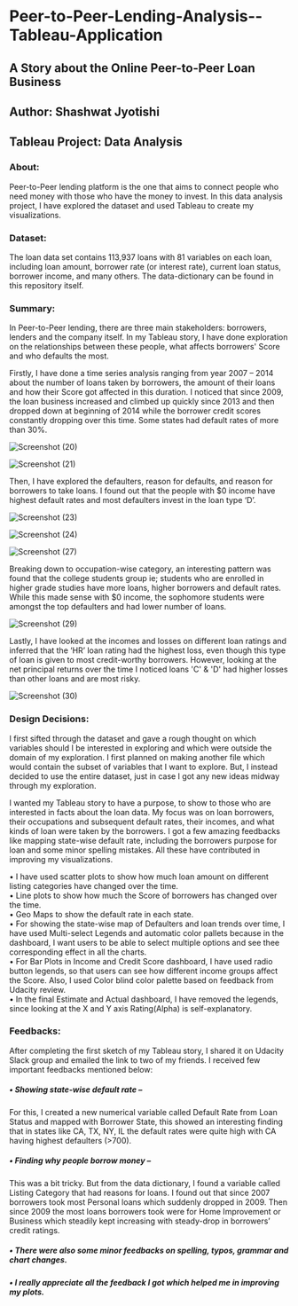 # Peer-to-Peer-Lending-Analysis--Tableau-Application
## A Story about the Online Peer-to-Peer Loan Business
## Author: Shashwat Jyotishi 	
## Tableau Project: Data Analysis
 
### About:
Peer-to-Peer lending platform is the one that aims to connect people who need money with those who have the money to invest. In this data analysis project, I have explored the dataset and used Tableau to create my visualizations.

### Dataset:
The loan data set contains 113,937 loans with 81 variables on each loan, including loan amount, borrower rate (or interest rate), current loan status, borrower income, and many others. The data-dictionary can be found in this repository itself. 

### Summary:
In Peer-to-Peer lending, there are three main stakeholders: borrowers, lenders and the company itself. In my Tableau story, I have done exploration on the relationships between these people, what affects borrowers' Score and who defaults the most. 

Firstly, I have done a time series analysis ranging from year 2007 – 2014 about the number of loans taken by borrowers, the amount of their loans and how their Score got affected in this duration. I noticed that since 2009, the loan business increased and climbed up quickly since 2013 and then dropped down at beginning of 2014 while the borrower credit scores constantly dropping over this time. Some states had default rates of more than 30%.

![Screenshot (20)](https://user-images.githubusercontent.com/73714933/100597691-c19b8980-3323-11eb-9a1f-64946edfc693.png)


![Screenshot (21)](https://user-images.githubusercontent.com/73714933/100597695-c3654d00-3323-11eb-9a1a-c80e18ce21ed.png)


Then, I have explored the defaulters, reason for defaults, and reason for borrowers to take loans. I found out that the people with $0 income have highest default rates and most defaulters invest in the loan type ‘D’. 

![Screenshot (23)](https://user-images.githubusercontent.com/73714933/100600458-52c02f80-3327-11eb-9d98-7a634be9ac72.png)


![Screenshot (24)](https://user-images.githubusercontent.com/73714933/100600467-5489f300-3327-11eb-8c93-11cd529647d6.png)


![Screenshot (27)](https://user-images.githubusercontent.com/73714933/100600471-55bb2000-3327-11eb-918f-04006255774e.png)

Breaking down to occupation-wise category, an interesting pattern was found that the college students group ie; students who are enrolled in higher grade studies have more loans, higher borrowers and default rates. While this made sense with $0 income, the sophomore students were amongst the top defaulters and had lower number of loans. 

![Screenshot (29)](https://user-images.githubusercontent.com/73714933/100600473-5653b680-3327-11eb-9130-26ea5a37e3ad.png)


Lastly, I have looked at the incomes and losses on different loan ratings and inferred that the ‘HR’ loan rating had the highest loss, even though this type of loan is given to most credit-worthy borrowers. However, looking at the net principal returns over the time I noticed loans 'C' & 'D' had higher losses than other loans and are most risky.

![Screenshot (30)](https://user-images.githubusercontent.com/73714933/100602185-93b94380-3329-11eb-98a7-74e7c765745a.png)


### Design Decisions:

I first sifted through the dataset and gave a rough thought on which variables should I be interested in exploring and which were outside the domain of my exploration. I first planned on making another file which would contain the subset of variables that I want to explore. But, I instead decided to use the entire dataset, just in case I got any new ideas midway through my exploration.

I wanted my Tableau story to have a purpose, to show to those who are interested in facts about the loan data. My focus was on loan borrowers, their occupations and subsequent default rates, their incomes, and what kinds of loan were taken by the borrowers. I got a few amazing feedbacks like mapping state-wise default rate, including the borrowers purpose for loan and some minor spelling mistakes. All these have contributed in improving my visualizations.

•	I have used scatter plots to show how much loan amount on different listing categories have changed over the time.\
•	Line plots to show how much the Score of borrowers has changed over the time.\
•	Geo Maps to show the default rate in each state.\
•	For showing the state-wise map of Defaulters and loan trends over time, I have used Multi-select Legends and automatic color pallets because in the dashboard, I want users to be able to select multiple options and see thee corresponding effect in all the charts.\
•	For Bar Plots in Income and Credit Score dashboard, I have used radio button legends, so that users can see how different income groups affect the Score. Also, I used Color blind color palette based on feedback from Udacity review.\
•	In the final Estimate and Actual dashboard, I have removed the legends, since looking at the X and Y axis Rating(Alpha) is self-explanatory.

### Feedbacks:

After completing the first sketch of my Tableau story, I shared it on Udacity Slack group and emailed the link to two of my friends. I received few important feedbacks mentioned below:

##### •	Showing state-wise default rate –
For this, I created a new numerical variable called Default Rate from Loan Status and mapped with Borrower State, this showed an interesting finding that in states like CA, TX, NY, IL the default rates were quite high with CA having highest defaulters (>700).
##### •	Finding why people borrow money – 
This was a bit tricky. But from the data dictionary, I found a variable called Listing Category that had reasons for loans. I found out that since 2007 borrowers took most Personal loans which suddenly dropped in 2009. Then since 2009 the most loans borrowers took were for Home Improvement or Business which steadily kept increasing with steady-drop in borrowers’ credit ratings.
##### •	There were also some minor feedbacks on spelling, typos, grammar and chart changes.
##### •	I really appreciate all the feedback I got which helped me in improving my plots.
